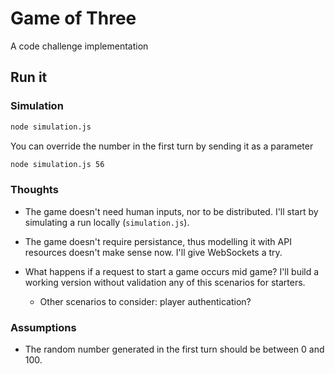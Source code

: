 # Game of Three

A code challenge implementation

## Run it


### Simulation

```bash
node simulation.js
```

You can override the number in the first turn by sending it as a parameter

```bash
node simulation.js 56
```

### Thoughts

* The game doesn't need human inputs, nor to be distributed. I'll start by
  simulating a run locally (`simulation.js`).

* The game doesn't require persistance, thus modelling it with API resources
  doesn't make sense now. I'll give WebSockets a try.

* What happens if a request to start a game occurs mid game? I'll build a
  working version without validation any of this scenarios for starters.
  * Other scenarios to consider: player authentication?

### Assumptions

* The random number generated in the first turn should be between 0 and 100.
